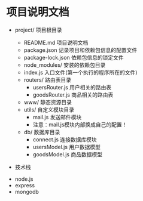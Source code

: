 # 项目说明文档
- project/ 项目根目录
    + README.md 项目说明文档
    + package.json 记录项目和依赖包信息的配置文件
    + package-lock.json 依赖包信息的锁定文件
    + node_modules/ 安装的依赖包目录
    + index.js 入口文件(第一个执行的程序所在的文件)
    + routers/ 路由表目录
        + usersRouter.js 用户相关的路由表
        + goodsRouter.js 商品相关的路由表
    + www/ 静态资源目录
    + utils/ 自定义模块目录
        + mail.js 发送邮件模块
        + 注意：mail.js模块内部换成自己的配置！
    + db/ 数据库目录
        + connect.js 连接数据库模块
        + usersModel.js 用户数据模型
        + goodsModel.js 商品数据模型
        
- 技术栈
+ node.js
+ express
+ mongodb
